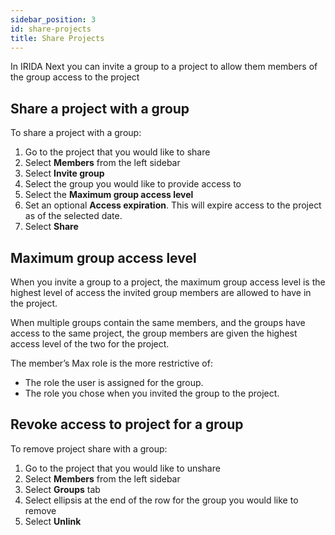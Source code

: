 ```yaml
---
sidebar_position: 3
id: share-projects
title: Share Projects
---
```


In IRIDA Next you can invite a group to a project to allow them members of the group access to the project

## Share a project with a group

To share a project with a group:

1. Go to the project that you would like to share
2. Select **Members** from the left sidebar
3. Select **Invite group**
4. Select the group you would like to provide access to
5. Select the **Maximum group access level**
6. Set an optional **Access expiration**. This will expire access to the project as of the selected date.
7. Select **Share**

## Maximum group access level

When you invite a group to a project, the maximum group access level is the highest level of access the invited group members are allowed to have in the project.

When multiple groups contain the same members, and the groups have access to the same project, the group members are given the highest access level of the two for the project.

The member’s Max role is the more restrictive of:

- The role the user is assigned for the group.
- The role you chose when you invited the group to the project.

## Revoke access to project for a group

To remove project share with a group:

1. Go to the project that you would like to unshare
2. Select **Members** from the left sidebar
3. Select **Groups** tab
4. Select ellipsis at the end of the row for the group you would like to remove
5. Select **Unlink**
